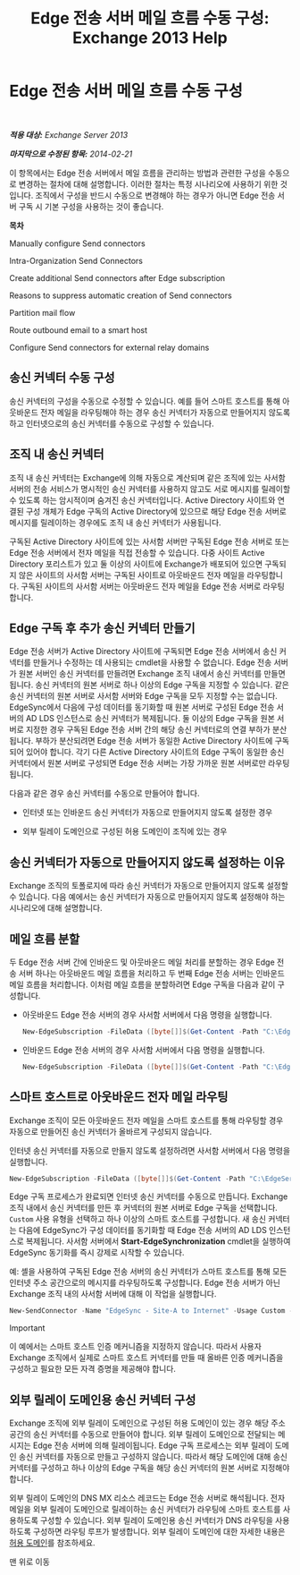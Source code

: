 ﻿---
title: 'Edge 전송 서버 메일 흐름 수동 구성: Exchange 2013 Help'
TOCTitle: Edge 전송 서버 메일 흐름 수동 구성
ms:assetid: cb4cc165-6c09-44ab-a95f-167ae8ed2485
ms:mtpsurl: https://technet.microsoft.com/ko-kr/library/Dn606261(v=EXCHG.150)
ms:contentKeyID: 61183429
ms.date: 05/22/2018
mtps_version: v=EXCHG.150
ms.translationtype: MT
---

# Edge 전송 서버 메일 흐름 수동 구성

 

_**적용 대상:** Exchange Server 2013_

_**마지막으로 수정된 항목:** 2014-02-21_

이 항목에서는 Edge 전송 서버에서 메일 흐름을 관리하는 방법과 관련한 구성을 수동으로 변경하는 절차에 대해 설명합니다. 이러한 절차는 특정 시나리오에 사용하기 위한 것입니다. 조직에서 구성을 반드시 수동으로 변경해야 하는 경우가 아니면 Edge 전송 서버 구독 시 기본 구성을 사용하는 것이 좋습니다.

**목차**

Manually configure Send connectors

Intra-Organization Send Connectors

Create additional Send connectors after Edge subscription

Reasons to suppress automatic creation of Send connectors

Partition mail flow

Route outbound email to a smart host

Configure Send connectors for external relay domains

## 송신 커넥터 수동 구성

송신 커넥터의 구성을 수동으로 수정할 수 있습니다. 예를 들어 스마트 호스트를 통해 아웃바운드 전자 메일을 라우팅해야 하는 경우 송신 커넥터가 자동으로 만들어지지 않도록 하고 인터넷으로의 송신 커넥터를 수동으로 구성할 수 있습니다.

## 조직 내 송신 커넥터

조직 내 송신 커넥터는 Exchange에 의해 자동으로 계산되며 같은 조직에 있는 사서함 서버의 전송 서비스가 명시적인 송신 커넥터를 사용하지 않고도 서로 메시지를 릴레이할 수 있도록 하는 암시적이며 숨겨진 송신 커넥터입니다. Active Directory 사이트와 연결된 구성 개체가 Edge 구독의 Active Directory에 있으므로 해당 Edge 전송 서버로 메시지를 릴레이하는 경우에도 조직 내 송신 커넥터가 사용됩니다.

구독된 Active Directory 사이트에 있는 사서함 서버만 구독된 Edge 전송 서버로 또는 Edge 전송 서버에서 전자 메일을 직접 전송할 수 있습니다. 다중 사이트 Active Directory 포리스트가 있고 둘 이상의 사이트에 Exchange가 배포되어 있으면 구독되지 않은 사이트의 사서함 서버는 구독된 사이트로 아웃바운드 전자 메일을 라우팅합니다. 구독된 사이트의 사서함 서버는 아웃바운드 전자 메일을 Edge 전송 서버로 라우팅합니다.

## Edge 구독 후 추가 송신 커넥터 만들기

Edge 전송 서버가 Active Directory 사이트에 구독되면 Edge 전송 서버에서 송신 커넥터를 만들거나 수정하는 데 사용되는 cmdlet을 사용할 수 없습니다. Edge 전송 서버가 원본 서버인 송신 커넥터를 만들려면 Exchange 조직 내에서 송신 커넥터를 만들면 됩니다. 송신 커넥터의 원본 서버로 하나 이상의 Edge 구독을 지정할 수 있습니다. 같은 송신 커넥터의 원본 서버로 사서함 서버와 Edge 구독을 모두 지정할 수는 없습니다. EdgeSync에서 다음에 구성 데이터를 동기화할 때 원본 서버로 구성된 Edge 전송 서버의 AD LDS 인스턴스로 송신 커넥터가 복제됩니다. 둘 이상의 Edge 구독을 원본 서버로 지정한 경우 구독된 Edge 전송 서버 간의 해당 송신 커넥터로의 연결 부하가 분산됩니다. 부하가 분산되려면 Edge 전송 서버가 동일한 Active Directory 사이트에 구독되어 있어야 합니다. 각기 다른 Active Directory 사이트의 Edge 구독이 동일한 송신 커넥터에서 원본 서버로 구성되면 Edge 전송 서버는 가장 가까운 원본 서버로만 라우팅됩니다.

다음과 같은 경우 송신 커넥터를 수동으로 만들어야 합니다.

  - 인터넷 또는 인바운드 송신 커넥터가 자동으로 만들어지지 않도록 설정한 경우

  - 외부 릴레이 도메인으로 구성된 허용 도메인이 조직에 있는 경우

## 송신 커넥터가 자동으로 만들어지지 않도록 설정하는 이유

Exchange 조직의 토폴로지에 따라 송신 커넥터가 자동으로 만들어지지 않도록 설정할 수 있습니다. 다음 예에서는 송신 커넥터가 자동으로 만들어지지 않도록 설정해야 하는 시나리오에 대해 설명합니다.

## 메일 흐름 분할

두 Edge 전송 서버 간에 인바운드 및 아웃바운드 메일 처리를 분할하는 경우 Edge 전송 서버 하나는 아웃바운드 메일 흐름을 처리하고 두 번째 Edge 전송 서버는 인바운드 메일 흐름을 처리합니다. 이처럼 메일 흐름을 분할하려면 Edge 구독을 다음과 같이 구성합니다.

  - 아웃바운드 Edge 전송 서버의 경우 사서함 서버에서 다음 명령을 실행합니다.
    
    ```powershell
    New-EdgeSubscription -FileData ([byte[]]$(Get-Content -Path "C:\EdgeServerSubscription.xml" -Encoding Byte -ReadCount 0)) -Site "Site-A" -CreateInboundSendConnector $false -CreateInternetSendConnector $true
    ```

  - 인바운드 Edge 전송 서버의 경우 사서함 서버에서 다음 명령을 실행합니다.
    
    ```powershell
    New-EdgeSubscription -FileData ([byte[]]$(Get-Content -Path "C:\EdgeServerSubscription.xml" -Encoding Byte -ReadCount 0)) -Site "Site-A" -CreateInboundSendConnector $true -CreateInternetSendConnector $false
    ```

## 스마트 호스트로 아웃바운드 전자 메일 라우팅

Exchange 조직이 모든 아웃바운드 전자 메일을 스마트 호스트를 통해 라우팅할 경우 자동으로 만들어진 송신 커넥터가 올바르게 구성되지 않습니다.

인터넷 송신 커넥터를 자동으로 만들지 않도록 설정하려면 사서함 서버에서 다음 명령을 실행합니다.

```powershell
New-EdgeSubscription -FileData ([byte[]]$(Get-Content -Path "C:\EdgeServerSubscription.xml" -Encoding Byte -ReadCount 0)) -Site "Site-A" -CreateInternetSendConnector $false
```
Edge 구독 프로세스가 완료되면 인터넷 송신 커넥터를 수동으로 만듭니다. Exchange 조직 내에서 송신 커넥터를 만든 후 커넥터의 원본 서버로 Edge 구독을 선택합니다. `Custom` 사용 유형을 선택하고 하나 이상의 스마트 호스트를 구성합니다. 새 송신 커넥터는 다음에 EdgeSync가 구성 데이터를 동기화할 때 Edge 전송 서버의 AD LDS 인스턴스로 복제됩니다. 사서함 서버에서 **Start-EdgeSynchronization** cmdlet을 실행하여 EdgeSync 동기화를 즉시 강제로 시작할 수 있습니다.

예: 셸을 사용하여 구독된 Edge 전송 서버의 송신 커넥터가 스마트 호스트를 통해 모든 인터넷 주소 공간으로의 메시지를 라우팅하도록 구성합니다. Edge 전송 서버가 아닌 Exchange 조직 내의 사서함 서버에 대해 이 작업을 실행합니다.

```powershell
New-SendConnector -Name "EdgeSync - Site-A to Internet" -Usage Custom -AddressSpaces SMTP:*;100 -DNSRoutingEnabled $false -SmartHosts 192.168.10.1 -SmartHostAuthMechanism None -SourceTransportServers EdgeSubscriptionName
```
> [!IMPORTANT]  
> 이 예에서는 스마트 호스트 인증 메커니즘을 지정하지 않습니다. 따라서 사용자 Exchange 조직에서 실제로 스마트 호스트 커넥터를 만들 때 올바른 인증 메커니즘을 구성하고 필요한 모든 자격 증명을 제공해야 합니다.

## 외부 릴레이 도메인용 송신 커넥터 구성

Exchange 조직에 외부 릴레이 도메인으로 구성된 허용 도메인이 있는 경우 해당 주소 공간의 송신 커넥터를 수동으로 만들어야 합니다. 외부 릴레이 도메인으로 전달되는 메시지는 Edge 전송 서버에 의해 릴레이됩니다. Edge 구독 프로세스는 외부 릴레이 도메인 송신 커넥터를 자동으로 만들고 구성하지 않습니다. 따라서 해당 도메인에 대해 송신 커넥터를 구성하고 하나 이상의 Edge 구독을 해당 송신 커넥터의 원본 서버로 지정해야 합니다.

외부 릴레이 도메인의 DNS MX 리소스 레코드는 Edge 전송 서버로 해석됩니다. 전자 메일을 외부 릴레이 도메인으로 릴레이하는 송신 커넥터가 라우팅에 스마트 호스트를 사용하도록 구성할 수 있습니다. 외부 릴레이 도메인용 송신 커넥터가 DNS 라우팅을 사용하도록 구성하면 라우팅 루프가 발생합니다. 외부 릴레이 도메인에 대한 자세한 내용은 [허용 도메인](accepted-domains-exchange-2013-help.md)를 참조하세요.

맨 위로 이동